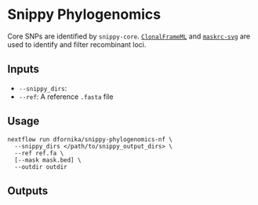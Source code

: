 # Snippy Phylogenomics

Core SNPs are identified by `snippy-core`. [`ClonalFrameML`](https://github.com/xavierdidelot/ClonalFrameML) and [`maskrc-svg`](https://github.com/kwongj/maskrc-svg)
are used to identify and filter recombinant loci.

## Inputs

- `--snippy_dirs`:
- `--ref`: A reference `.fasta` file

## Usage

```
nextflow run dfornika/snippy-phylogenomics-nf \
  --snippy_dirs </path/to/snippy_output_dirs> \
  --ref ref.fa \
  [--mask mask.bed] \
  --outdir outdir
```

## Outputs


